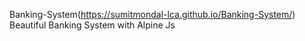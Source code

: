 Banking-System(https://sumitmondal-lca.github.io/Banking-System/)
Beautiful Banking System with Alpine Js
